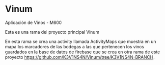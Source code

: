 # Vinum
Aplicación de Vinos - M600

Esta es una rama del proyecto principal Vinum

En esta rama se crea una activity llamada ActivityMaps que muestra en un mapa los marcadores de las bodegas a las que pertenecen 
los vinos guardados en la base de datos de firebase que se crea en otra rama de este proyecto https://github.com/K3V1NS4N/Vinum/tree/K3V1NS4N-BRANCH.
